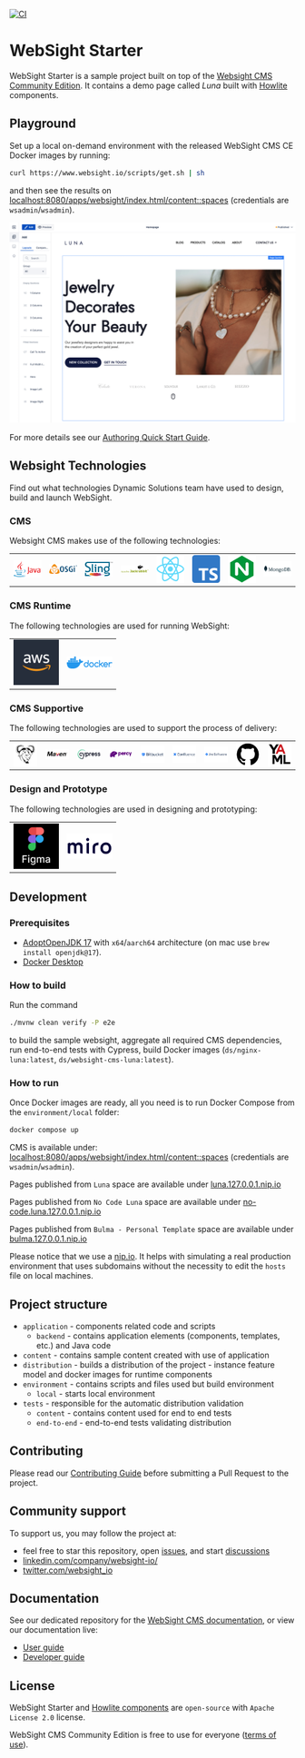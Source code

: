 [![CI](https://github.com/websight-io/starter/actions/workflows/ci.yml/badge.svg?branch=main)](https://github.com/websight-io/starter/actions/workflows/ci.yml)

# WebSight Starter

WebSight Starter is a sample project built on top of the [Websight CMS Community Edition](https://www.websight.io/). It contains a demo page called _Luna_ built with [Howlite](https://github.com/websight-io/howlite) components.

## Playground

Set up a local on-demand environment with the released WebSight CMS CE Docker images by running:

```bash
curl https://www.websight.io/scripts/get.sh | sh
```

and then see the results on [localhost:8080/apps/websight/index.html/content::spaces](http://localhost:8080/apps/websight/index.html/content::spaces) (credentials are `wsadmin`/`wsadmin`).

![Luna screenshot](/assets/luna-screenshot.png "Luna screenshot")

For more details see our [Authoring Quick Start Guide](https://www.websight.io/docs/quick-start/).

## Websight Technologies

Find out what technologies Dynamic Solutions team have used to design, build and launch WebSight.

### CMS

Websight CMS makes use of the following technologies:
<table>
  <tr>
    <td align="center" valign="middle">
      <a href="https://www.java.com" target="_blank">
        <img src="assets/technologies/java-logo.png" alt="Java" width="100">
      </a>
    </td>
    <td align="center" valign="middle">
      <a href="https://felix.apache.org" target="_blank">
        <img src="assets/technologies/osgi-logo.png" alt="OSGi" width="100">
      </a>
    </td>
    <td align="center" valign="middle">
      <a href="https://sling.apache.org" target="_blank">
        <img src="assets/technologies/sling-logo.png" alt="Apache Sling" width="100">
      </a>
    </td>
    <td align="center" valign="middle">
      <a href="https://www.jackrabbit.apache.org" target="_blank">
        <img src="assets/technologies/jackrabbit-logo.png" alt="Apache Jackrabbit" width="100">
      </a>
    </td>
    <td align="center" valign="middle">
      <a href="https://reactjs.org" target="_blank">
        <img src="assets/technologies/react-logo.png" alt="ReactJS" width="100">
      </a>
    </td>
    <td align="center" valign="middle">
      <a href="https://www.typescriptlang.org" target="_blank">
        <img src="assets/technologies/typescript-logo.png" alt="TypeScript" width="100">
      </a>
    </td>
    <td align="center" valign="middle">
      <a href="https://www.nginx.com" target="_blank">
        <img src="assets/technologies/nginx-logo.png" alt="nginx" width="100">
      </a>
    </td>
    <td align="center" valign="middle">
      <a href="https://www.mongodb.com" target="_blank">
        <img src="assets/technologies/mongodb-logo.png" alt="MongoDB" width="100">
      </a>
    </td>          
  </tr>
</table>

### CMS Runtime

The following technologies are used for running WebSight:
<table>
  <tr>
    <td align="center" valign="middle">
      <a href="https://aws.amazon.com" target="_blank">
        <img src="assets/technologies/aws-logo.png" alt="AWS" width="80">
      </a>
      </td>
    <td align="center" valign="middle">
      <a href="https://www.docker.com" target="_blank">
        <img src="assets/technologies/docker-logo.png" alt="Docker" width="80">
      </a>
    </td>                 
  </tr>
</table>

### CMS Supportive

The following technologies are used to support the process of delivery:
<table>
  <tr>
    <td align="center" valign="middle">
      <a href="https://www.gnu.org/software/bash" target="_blank">
        <img src="assets/technologies/bash-logo.png" alt="Bash" width="100">
      </a>
    </td>
    <td align="center" valign="middle">
      <a href="https://maven.apache.org" target="_blank">
        <img src="assets/technologies/maven-logo.png" alt="Maven" width="100">
      </a>
    </td>
    <td align="center" valign="middle">
      <a href="https://www.cypress.io" target="_blank">
        <img src="assets/technologies/cypress-logo.png" alt="Cypress" width="100">
      </a>
    </td>
    <td align="center" valign="middle">
      <a href="https://www.percy.io" target="_blank">
        <img src="assets/technologies/percy-logo.png" alt="Percy.io" width="100">
      </a>
    </td>
    <td align="center" valign="middle">
      <a href="https://bitbucket.org/product/features/pipelines" target="_blank">
        <img src="assets/technologies/bitbucket-logo.png" alt="Bitbucket" width="100">
      </a>
    </td>
    <td align="center" valign="middle">
      <a href="https://www.atlassian.com/software/confluence" target="_blank">
        <img src="assets/technologies/confluence-logo.png" alt="Confluence" width="100">
      </a>
    </td>
    <td align="center" valign="middle">
      <a href="https://www.atlassian.com/software/jira" target="_blank">
        <img src="assets/technologies/jira-logo.png" alt="Jira" width="100">
      </a>
    </td>
        <td align="center" valign="middle">
      <a href="https://github.com/features/actions" target="_blank">
        <img src="assets/technologies/github-logo.png" alt="Github Actions" width="100">
      </a>
    </td>
    <td align="center" valign="middle">
      <a href="https://yaml.org" target="_blank">
        <img src="assets/technologies/yaml-logo.png" alt="YAML" width="100">
      </a>
    </td>         
  </tr>
</table>

### Design and Prototype

The following technologies are used in designing and prototyping:
<table>
  <tr>
    <td align="center" valign="middle">
      <a href="https://www.figma.com" target="_blank">
        <img src="assets/technologies/figma-logo.png" alt="Figma" width="80">
      </a>
    </td>
    <td align="center" valign="middle">
      <a href="https://miro.com" target="_blank">
        <img src="assets/technologies/miro-logo.png" alt="Miro" width="80">
      </a>
    </td>            
  </tr>
</table>

## Development

### Prerequisites

- [AdoptOpenJDK 17](https://adoptium.net/) with `x64`/`aarch64` architecture (on mac use `brew install openjdk@17`).
- [Docker Desktop](https://www.docker.com/products/docker-desktop/)

### How to build

Run the command

```bash
./mvnw clean verify -P e2e
```

to build the sample websight, aggregate all required CMS dependencies, run end-to-end tests with Cypress, build Docker images (`ds/nginx-luna:latest`, `ds/websight-cms-luna:latest`).

### How to run

Once Docker images are ready, all you need is to run Docker Compose from the `environment/local` folder:

```bash
docker compose up
```

CMS is available under: [localhost:8080/apps/websight/index.html/content::spaces](http://localhost:8080/apps/websight/index.html/content::spaces) (credentials are `wsadmin`/`wsadmin`).

Pages published from `Luna` space are available under [luna.127.0.0.1.nip.io](http://luna.127.0.0.1.nip.io/)

Pages published from `No Code Luna` space are available under [no-code.luna.127.0.0.1.nip.io](http://no-code.luna.127.0.0.1.nip.io/)

Pages published from `Bulma - Personal Template` space are available under [bulma.127.0.0.1.nip.io](http://bulma.127.0.0.1.nip.io/)

Please notice that we use a [nip.io](https://nip.io). It helps with simulating a real production environment that uses subdomains without the necessity to edit the `hosts` file on local machines.

## Project structure

- `application` - components related code and scripts
    - `backend` - contains application elements (components, templates, etc.) and Java code
- `content` - contains sample content created with use of application
- `distribution` - builds a distribution of the project - instance feature model and docker images for runtime components
- `environment` - contains scripts and files used but build environment
    - `local` - starts local environment
- `tests` - responsible for the automatic distribution validation
    - `content` - contains content used for end to end tests
    - `end-to-end` - end-to-end tests validating distribution

## Contributing
Please read our [Contributing Guide](./CONTRIBUTING.md) before submitting a Pull Request to the project.

## Community support

To support us, you may follow the project at:

* feel free to star this repository, open [issues](https://github.com/websight-io/starter/issues), and start [discussions](https://github.com/websight-io/starter/discussions)
* [linkedin.com/company/websight-io/](https://www.linkedin.com/company/websight-io/)
* [twitter.com/websight_io](https://twitter.com/websight_io)

## Documentation
See our dedicated repository for the [WebSight CMS documentation](https://github.com/websight-io/docs), or view our documentation live:

- [User guide](https://www.websight.io/docs/quick-start/)
- [Developer guide](https://www.websight.io/docs/developers/quick-start/)

## License

WebSight Starter and [Howlite components](https://github.com/websight-io/howlite) are `open-source` with `Apache License 2.0` license.

WebSight CMS Community Edition is free to use for everyone ([terms of use](https://www.websight.io/terms-of-use/)).
